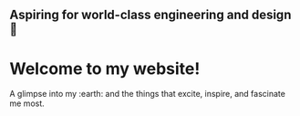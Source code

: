 ## Aspiring for world-class engineering and design 🎨

# Welcome to my website! 
A glimpse into my :earth: and the things that excite, inspire, and fascinate me most. 